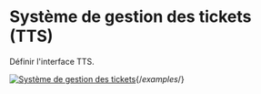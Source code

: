 # Système de gestion des tickets (TTS)

Définir l'interface TTS.

[![Système de gestion des tickets](../../../assets/images/en/system-administration/administration/import-and-interfaces/tts/1-tts.png)](../../../assets/images/en/system-administration/administration/import-and-interfaces/tts/1-tts.png){/*examples*/}
